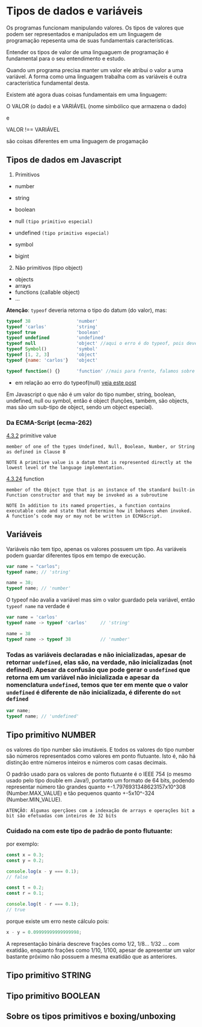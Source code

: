 # Tipos de dados e variáveis

Os programas funcionam manipulando valores. Os tipos de valores que podem ser representados e manipulados em um linguagem de programação repesenta uma de suas fundamentais características.

Entender os tipos de valor de uma linguaguem de programação é fundamental para o seu entendimento e estudo.

Quando um programa precisa manter um valor ele atribui o valor a uma variável. A forma como uma linguagem trabalha com as variáveis é outra característica fundamental desta.

Existem até agora duas coisas fundamentais em uma linguagem:

O VALOR (o dado) e a VARIÁVEL (nome simbólico que armazena o dado)

e

VALOR !== VARIÁVEL

são coisas diferentes em uma linguagem de progamação

## Tipos de dados em Javascript

1. Primitivos

- number
- string
- boolean

- null `(tipo primitivo especial)`
- undefined `(tipo primitivo especial)`
- symbol
- bigint

2. Não primitivos (tipo object)

- objects
- arrays
- functions (callable object)
- ...

**Atenção**: `typeof` deveria retorna o tipo do datum (do valor), mas:

```js
typeof 38                 'number'
typeof 'carlos'           'string'
typeof true               'boolean'
typeof undefined          'undefined'
typeof null               'object' //aqui o erro é do typeof, pois deveria retornar 'null'
typeof Symbol()           'symbol'
typeof [1, 2, 3]          'object'
typeof {name: 'carlos'}   'object'

typeof function() {}      'function' //mais para frente, falamos sobre
```

- em relação ao erro do typeof(null) [veja este post](https://2ality.com/2013/10/typeof-null.html?ck_subscriber_id=701296460)

Em Javascript o que não é um valor do tipo number, string, boolean, undefined, null ou symbol, então é object (funções, também, são objects, mas são um sub-tipo de object, sendo um object especial).

### Da ECMA-Script (ecma-262)

[4.3.2](<(https://www.ecma-international.org/ecma-262/5.1/#sec-4.3.1)>) primitive value

```
member of one of the types Undefined, Null, Boolean, Number, or String as defined in Clause 8

NOTE A primitive value is a datum that is represented directly at the lowest level of the language implementation.
```

[4.3.24](https://www.ecma-international.org/ecma-262/5.1/#sec-4.3.24) function

```
member of the Object type that is an instance of the standard built-in Function constructor and that may be invoked as a subroutine

NOTE In addition to its named properties, a function contains executable code and state that determine how it behaves when invoked. A function’s code may or may not be written in ECMAScript.
```

## Variáveis

Variáveis não tem tipo, apenas os valores possuem um tipo. As variáveis podem guardar diferentes tipos em tempo de execução.

```js
var name = "carlos";
typeof name; // 'string'

name = 38;
typeof name; // 'number'
```

O typeof não avalia a variável mas sim o valor guardado pela variável, então `typeof name` na verdade é

```js
var name = 'carlos'
typeof name -> typeof 'carlos'     // 'string'

name = 38
typeof name -> typeof 38           // 'number'
```

### Todas as variáveis declaradas e não inicializadas, apesar de retornar `undefined`, elas são, na verdade, não inicializadas (not defined). Apesar da confusão que pode gerar o `undefined` que retorna em um variável não inicializada e apesar da nomenclatura `undefined`, temos que ter em mente que o valor `undefined` é diferente de não inicializada, é diferente do `not defined`

```js
var name;
typeof name; // 'undefined'
```

## Tipo primitivo NUMBER

os valores do tipo number são imutáveis. E todos os valores do tipo number são números representados como valores em ponto flutuante. Isto é, não há distinção entre números inteiros e números com casas decimais.

O padrão usado para os valores de ponto flutuante é o IEEE 754 (o mesmo usado pelo tipo double em Java!), portanto um formato de 64 bits, podendo representar número tão grandes quanto +-1.7976931348623157x10^308 (Number.MAX_VALUE) e tão pequenos quanto +-5x10^-324 (Number.MIN_VALUE).

`ATENÇÃO: Algumas operçãoes com a indexação de arrays e operações bit a bit são efetuadas com inteiros de 32 bits`

### Cuidado na com este tipo de padrão de ponto flutuante:

por exemplo:

```js
const x = 0.3;
const y = 0.2;

console.log(x - y === 0.1);
// false

const t = 0.2;
const r = 0.1;

console.log(t - r === 0.1);
// true
```

porque existe um erro neste cálculo pois:

```js
x - y = 0.09999999999999998;
```

A representação binária descreve frações como 1/2, 1/8... 1/32 ... com exatidão, enquanto frações como 1/10, 1/100, apesar de apresentar um valor bastante próximo não possuem a mesma exatidão que as anteriores.

## Tipo primitivo STRING

## Tipo primitivo BOOLEAN

## Sobre os tipos primitivos e boxing/unboxing
